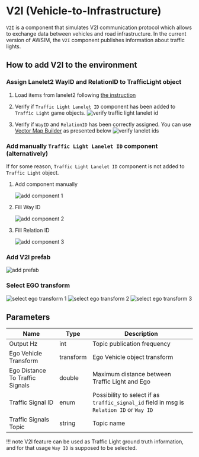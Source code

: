 # V2I (Vehicle-to-Infrastructure)
`V2I` is a component that simulates V2I communication protocol which allows to exchange data between vehicles and road infrastructure. In the current version of AWSIM, the `V2I` component publishes information about traffic lights.

## How to add V2I to the environment
### Assign Lanelet2 WayID and RelationID to TrafficLight object

1. Load items from lanelet2 following [the instruction](../AddNewEnvironment/AddRandomTraffic/LoadItemsFromLanelet/index.md)

2. Verify if `Traffic Light Lanelet ID` component has been added to `Traffic Light` game objects.
![verify traffic light lanelet id](verify_traffic_light_lanelet_id.png)

1. Verify if `WayID` and `RelationID` has been correctly assigned. You can use [Vector Map Builder](https://tools.tier4.jp) as presented below
![verify lanelet ids](verify_lanelet_ids.png)

### Add manually `Traffic Light Lanelet ID` component (alternatively)

If for some reason, `Traffic Light Lanelet ID` component is not added to `Traffic Light` object.

1. Add component manually

    ![add component 1](add_component_1.gif)

2. Fill Way ID

    ![add component 2](add_component_2.gif)

3. Fill Relation ID

    ![add component 3](add_component_3.gif)

### Add V2I prefab

![add prefab](add_prefab.gif)

### Select EGO transform

![select ego transform 1](select_ego_transform_1.png)
![select ego transform 2](select_ego_transform_2.gif)
![select ego transform 3](select_ego_transform_3.png)

## Parameters

Name                            | Type      | Description
------------------------------- | --------- | -----------
Output Hz                       | int       | Topic publication frequency
Ego Vehicle Transform           | transform | Ego Vehicle object transform
Ego Distance To Traffic Signals | double    | Maximum distance between Traffic Light and Ego
Traffic Signal ID               | enum      | Possibility to select if as `traffic_signal_id` field in msg is `Relation ID` or `Way ID`
Traffic Signals Topic           | string    | Topic name

!!! note
    V2I feature can be used as Traffic Light ground truth information, and for that usage `Way ID` is supposed to be selected.
